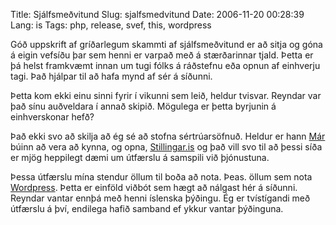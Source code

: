 Title: Sjálfsmeðvitund
Slug: sjalfsmedvitund
Date: 2006-11-20 00:28:39
Lang: is
Tags: php, release, svef, this, wordpress

Góð uppskrift af gríðarlegum skammti af sjálfsmeðvitund er að sitja og góna á eigin vefsíðu þar sem henni er varpað með á stærðarinnar tjald. Þetta er þá helst framkvæmt innan um tugi fólks á ráðstefnu eða opnun af einhverju tagi. Það hjálpar til að hafa mynd af sér á síðunni.

Þetta kom ekki einu sinni fyrir í vikunni sem leið, heldur tvisvar. Reyndar var það sínu auðveldara í annað skipið. Mögulega er þetta byrjunin á einhverskonar hefð?

Það ekki svo að skilja að ég sé að stofna sértrúarsöfnuð. Heldur er hann [Már][1] búinn að vera að kynna, og opna, [Stillingar.is][2] og það vill svo til að þessi síða er mjög heppilegt dæmi um útfærslu á samspili við þjónustuna.

Þessa útfærslu mína stendur öllum til boða að nota. Þeas. öllum sem nota [Wordpress][3]. Þetta er einföld viðbót sem hægt að nálgast hér á síðunni. Reyndar vantar ennþá með henni íslenska þýðingu. Ég er tvístígandi með útfærslu á því, endilega hafið samband ef ykkur vantar þýðinguna.

[1]: http://mar.anomy.net/
[2]: http://www.stillingar.is
[3]: http://www.wordpress.org